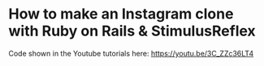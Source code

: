 # How to make an Instagram clone with Ruby on Rails & StimulusReflex

Code shown in the Youtube tutorials here: https://youtu.be/3C_ZZc36LT4
